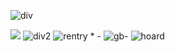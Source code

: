 ![div](https://files.catbox.moe/c18hze.jpg)

![](https://pbs.twimg.com/profile_images/1208468781154078721/xzWAW-eL_200x200.jpg) ![div2](-) ![rentry](https://i.imgur.com/Zv1Ktfq.png) * - ![gb](https://i.imgur.com/gmHqazM.png)- ![hoard](https://i.imgur.com/ven1qTu.png)
